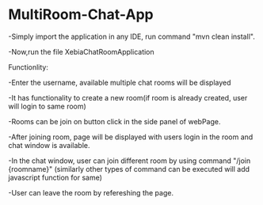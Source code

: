# MultiRoom-Chat-App

-Simply import the application in any IDE, run command "mvn clean install".

-Now,run the file XebiaChatRoomApplication


Functionlity:

-Enter the username, available multiple chat rooms will be displayed

-It has functionality to create a new room(if room is already created, user will login to same room)

-Rooms can be join on button click in the side panel of webPage.

-After joining room, page will be displayed with users login in the room and chat window is available.

-In the chat window, user can join different room by using command "/join {roomname}" (similarly other types of command can be executed will add javascript function for same)

-User can leave the room by refereshing the page.
